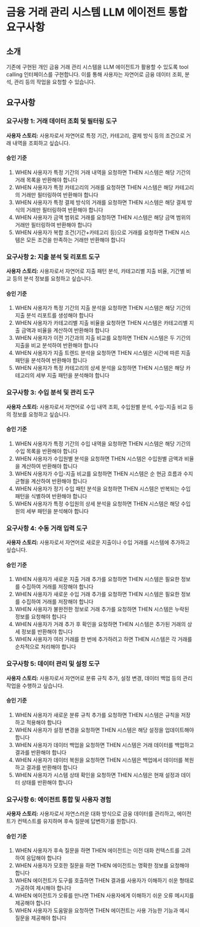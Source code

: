 # 금융 거래 관리 시스템 LLM 에이전트 통합 요구사항

## 소개

기존에 구현된 개인 금융 거래 관리 시스템을 LLM 에이전트가 활용할 수 있도록 tool calling 인터페이스를 구현합니다. 이를 통해 사용자는 자연어로 금융 데이터 조회, 분석, 관리 등의 작업을 요청할 수 있습니다.

## 요구사항

### 요구사항 1: 거래 데이터 조회 및 필터링 도구

**사용자 스토리:** 사용자로서 자연어로 특정 기간, 카테고리, 결제 방식 등의 조건으로 거래 내역을 조회하고 싶습니다.

#### 승인 기준
1. WHEN 사용자가 특정 기간의 거래 내역을 요청하면 THEN 시스템은 해당 기간의 거래 목록을 반환해야 합니다
2. WHEN 사용자가 특정 카테고리의 거래를 요청하면 THEN 시스템은 해당 카테고리의 거래만 필터링하여 반환해야 합니다
3. WHEN 사용자가 특정 결제 방식의 거래를 요청하면 THEN 시스템은 해당 결제 방식의 거래만 필터링하여 반환해야 합니다
4. WHEN 사용자가 금액 범위로 거래를 요청하면 THEN 시스템은 해당 금액 범위의 거래만 필터링하여 반환해야 합니다
5. WHEN 사용자가 복합 조건(기간+카테고리 등)으로 거래를 요청하면 THEN 시스템은 모든 조건을 만족하는 거래만 반환해야 합니다

### 요구사항 2: 지출 분석 및 리포트 도구

**사용자 스토리:** 사용자로서 자연어로 지출 패턴 분석, 카테고리별 지출 비율, 기간별 비교 등의 분석 정보를 요청하고 싶습니다.

#### 승인 기준
1. WHEN 사용자가 특정 기간의 지출 분석을 요청하면 THEN 시스템은 해당 기간의 지출 분석 리포트를 생성해야 합니다
2. WHEN 사용자가 카테고리별 지출 비율을 요청하면 THEN 시스템은 카테고리별 지출 금액과 비율을 계산하여 반환해야 합니다
3. WHEN 사용자가 이전 기간과의 지출 비교를 요청하면 THEN 시스템은 두 기간의 지출을 비교 분석하여 반환해야 합니다
4. WHEN 사용자가 지출 트렌드 분석을 요청하면 THEN 시스템은 시간에 따른 지출 패턴을 분석하여 반환해야 합니다
5. WHEN 사용자가 특정 카테고리의 상세 분석을 요청하면 THEN 시스템은 해당 카테고리의 세부 지출 패턴을 분석해야 합니다

### 요구사항 3: 수입 분석 및 관리 도구

**사용자 스토리:** 사용자로서 자연어로 수입 내역 조회, 수입원별 분석, 수입-지출 비교 등의 정보를 요청하고 싶습니다.

#### 승인 기준
1. WHEN 사용자가 특정 기간의 수입 내역을 요청하면 THEN 시스템은 해당 기간의 수입 목록을 반환해야 합니다
2. WHEN 사용자가 수입원별 분석을 요청하면 THEN 시스템은 수입원별 금액과 비율을 계산하여 반환해야 합니다
3. WHEN 사용자가 수입-지출 비교를 요청하면 THEN 시스템은 순 현금 흐름과 수지 균형을 계산하여 반환해야 합니다
4. WHEN 사용자가 정기 수입 패턴 분석을 요청하면 THEN 시스템은 반복되는 수입 패턴을 식별하여 반환해야 합니다
5. WHEN 사용자가 특정 수입원의 상세 분석을 요청하면 THEN 시스템은 해당 수입원의 세부 패턴을 분석해야 합니다

### 요구사항 4: 수동 거래 입력 도구

**사용자 스토리:** 사용자로서 자연어로 새로운 지출이나 수입 거래를 시스템에 추가하고 싶습니다.

#### 승인 기준
1. WHEN 사용자가 새로운 지출 거래 추가를 요청하면 THEN 시스템은 필요한 정보를 수집하여 거래를 저장해야 합니다
2. WHEN 사용자가 새로운 수입 거래 추가를 요청하면 THEN 시스템은 필요한 정보를 수집하여 거래를 저장해야 합니다
3. WHEN 사용자가 불완전한 정보로 거래 추가를 요청하면 THEN 시스템은 누락된 정보를 요청해야 합니다
4. WHEN 사용자가 거래 추가 후 확인을 요청하면 THEN 시스템은 추가된 거래의 상세 정보를 반환해야 합니다
5. WHEN 사용자가 여러 거래를 한 번에 추가하려고 하면 THEN 시스템은 각 거래를 순차적으로 처리해야 합니다

### 요구사항 5: 데이터 관리 및 설정 도구

**사용자 스토리:** 사용자로서 자연어로 분류 규칙 추가, 설정 변경, 데이터 백업 등의 관리 작업을 수행하고 싶습니다.

#### 승인 기준
1. WHEN 사용자가 새로운 분류 규칙 추가를 요청하면 THEN 시스템은 규칙을 저장하고 적용해야 합니다
2. WHEN 사용자가 설정 변경을 요청하면 THEN 시스템은 해당 설정을 업데이트해야 합니다
3. WHEN 사용자가 데이터 백업을 요청하면 THEN 시스템은 거래 데이터를 백업하고 결과를 반환해야 합니다
4. WHEN 사용자가 데이터 복원을 요청하면 THEN 시스템은 백업에서 데이터를 복원하고 결과를 반환해야 합니다
5. WHEN 사용자가 시스템 상태 확인을 요청하면 THEN 시스템은 현재 설정과 데이터 상태를 반환해야 합니다

### 요구사항 6: 에이전트 통합 및 사용자 경험

**사용자 스토리:** 사용자로서 자연스러운 대화 방식으로 금융 데이터를 관리하고, 에이전트가 컨텍스트를 유지하며 후속 질문에 답변하기를 원합니다.

#### 승인 기준
1. WHEN 사용자가 후속 질문을 하면 THEN 에이전트는 이전 대화 컨텍스트를 고려하여 응답해야 합니다
2. WHEN 사용자가 모호한 질문을 하면 THEN 에이전트는 명확한 정보를 요청해야 합니다
3. WHEN 에이전트가 도구를 호출하면 THEN 결과를 사용자가 이해하기 쉬운 형태로 가공하여 제시해야 합니다
4. WHEN 에이전트가 오류를 만나면 THEN 사용자에게 이해하기 쉬운 오류 메시지를 제공해야 합니다
5. WHEN 사용자가 도움말을 요청하면 THEN 에이전트는 사용 가능한 기능과 예시 질문을 제공해야 합니다